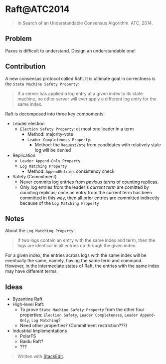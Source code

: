 ﻿# Raft@ATC2014

> In Search of an Understandable Consensus Algorithm. ATC, 2014.

## Problem
Paxos is difficult to understand. Design an understandable one!
 
## Contribution
A new consensus protocol called Raft.
It is ultimate goal in correctness is the `State Machine Safety Property`:
> If a server has applied a log entry at a given index to its state machine, no other server will ever apply a different log entry for the same index.

Raft is decomposed into three key compoments:
- Leader election
	- `Election Safety Property`: at most one leader in a term
		- Method: majority-vote
		- `Leader Completeness Property`: 
		  - Method: the `RequestVote` from candidates with relatively stale log will be denied
- Replication
	- `Leader Append-Only Property`
	- `Log Matching Property`
		- Method: `AppendEntries` consistency check
- Safety (Commitment)
	- Never commits log entries from *pevious terms* of counting replicas.
	- Only log entries from the leader's *current term* are comitted by counting replicas; once an entry from the current term has been committed in this way, then all prior entries are committed indirectly because of the `Log Matching Property`

## Notes
About the `Log Matching Property`:
> If two logs contain an entry with the same index and term, then the logs are identical in all entries up through the given index.

For a given index, the entries across logs with the same index will be eventually the same, namely, having the same term and command. However, in the intermediate states of Raft, the entries with the same index may have different terms. 

## Ideas
- Byzantine Raft
- High-level Raft: 
	- To prove `State Machine Safety Property` from the other four properties: `Election Safety`, `Leader Completeness`, `Leader Append-Only`, `Log Matching`?
	- Need other properties? (Commitment restriction???)
- Industrial Implementations
	- PolarFS
	- Baidu Raft?
	- ???

> Written with [StackEdit](https://stackedit.io/).

